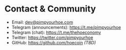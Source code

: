 # Contact & Community

- Email: dev@pimpyourhoe.com
- Telegram (announcements): https://t.me/pimpyourhoe
- Telegram (chat): https://t.me/thehoeconomy
- Twitter: https://twitter.com/pimpyourhoe
- GitHub: https://github.com/hoecoin *(TBD)*

